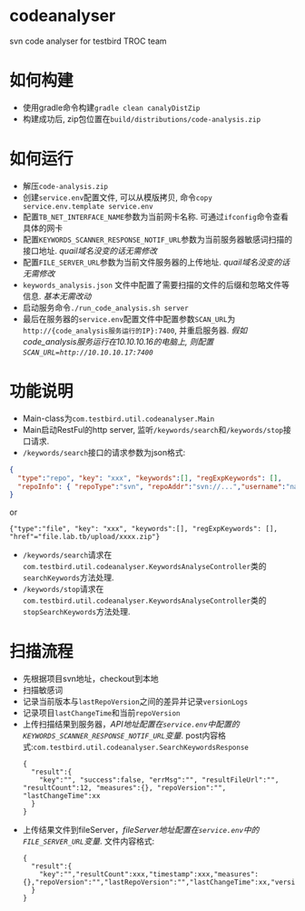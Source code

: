 # codeanalyser
svn code analyser for testbird TROC team
# 如何构建
* 使用gradle命令构建`gradle clean canalyDistZip`
* 构建成功后, zip包位置在`build/distributions/code-analysis.zip`
# 如何运行
* 解压`code-analysis.zip`
* 创建`service.env`配置文件, 可以从模版拷贝, 命令`copy service.env.template service.env`
* 配置`TB_NET_INTERFACE_NAME`参数为当前网卡名称. 可通过`ifconfig`命令查看具体的网卡
* 配置`KEYWORDS_SCANNER_RESPONSE_NOTIF_URL`参数为当前服务器敏感词扫描的接口地址. *quail域名没变的话无需修改*
* 配置`FILE_SERVER_URL`参数为当前文件服务器的上传地址. *quail域名没变的话无需修改*
* `keywords_analysis.json` 文件中配置了需要扫描的文件的后缀和忽略文件等信息. *基本无需改动*
* 启动服务命令`./run_code_analysis.sh server`
* 最后在服务器的`service.env`配置文件中配置参数`SCAN_URL`为`http://{code_analysis服务运行的IP}:7400`, 并重启服务器. *假如code_analysis服务运行在10.10.10.16的电脑上, 则配置`SCAN_URL=http://10.10.10.17:7400`*
# 功能说明
* Main-class为`com.testbird.util.codeanalyser.Main`
* Main启动RestFul的http server, 监听`/keywords/search`和`/keywords/stop`接口请求.
* `/keywords/search`接口的请求参数为json格式:
```json
{
  "type":"repo", "key": "xxx", "keywords":[], "regExpKeywords": [],
  "repoInfo": { "repoType":"svn", "repoAddr":"svn://...","username":"name","password":"123","lastRepoVersion":"1234","repoVersion":"1234"}
}
```
or
```
{"type":"file", "key": "xxx", "keywords":[], "regExpKeywords": [], "href"="file.lab.tb/upload/xxxx.zip"}
```
* `/keywords/search`请求在`com.testbird.util.codeanalyser.KeywordsAnalyseController`类的`searchKeywords`方法处理.
* `/keywords/stop`请求在`com.testbird.util.codeanalyser.KeywordsAnalyseController`类的`stopSearchKeywords`方法处理.
# 扫描流程
* 先根据项目svn地址，checkout到本地
* 扫描敏感词
* 记录当前版本与`lastRepoVersion`之间的差异并记录`versionLogs`
* 记录项目`lastChangeTime`和当前`repoVersion`
* 上传扫描结果到服务器，*API地址配置在`service.env`中配置的`KEYWORDS_SCANNER_RESPONSE_NOTIF_URL`变量*.
  post内容格式:`com.testbird.util.codeanalyser.SearchKeywordsResponse`
  ```
  {
    "result":{
      "key":"", "success":false, "errMsg":"", "resultFileUrl":"", "resultCount":12, "measures":{}, "repoVersion":"", "lastChangeTime":xx
    }
  }
  ```
* 上传结果文件到fileServer，*fileServer地址配置在`service.env`中的`FILE_SERVER_URL`变量*.
  文件内容格式:
  ```
  {
    "result":{
      "key":"","resultCount":xxx,"timestamp":xxx,"measures":{},"repoVersion":"","lastRepoVersion":"","lastChangeTime":xx,"versionLogs":""
    }
  }
  ```
